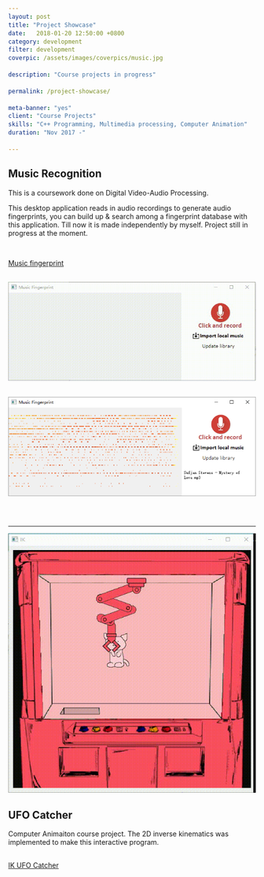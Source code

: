```yaml
---
layout: post
title: "Project Showcase"
date:   2018-01-20 12:50:00 +0800
category: development
filter: development
coverpic: /assets/images/coverpics/music.jpg

description: "Course projects in progress"

permalink: /project-showcase/

meta-banner: "yes"
client: "Course Projects"
skills: "C++ Programming, Multimedia processing, Computer Animation"
duration: "Nov 2017 -"

---
```


<style type="text/css">
	.row{
		padding-bottom: 30px;
	}
</style>

<div class="container">
    <div class="row">
        <div class="col">
		<div class="row">
		 <h2>Music Recognition</h2>
           This is a coursework done on Digital Video-Audio Processing.

This desktop application reads in audio recordings to generate audio fingerprints, you can build up & search among a fingerprint database with this application. Till now it is made independently by myself. Project still in progress at the moment.
		</div>
		<div class="row">
		<a href="https://github.com/zeyap/MusicFingerprint" class="button button-pill button-tiny button-highlight">Music fingerprint</a>
		</div>
        </div>
		<div class="col">
           <img src="/assets/images/mf_2.gif">
		   <div class="row">
		   </div>
		   <img src="/assets/images/mf_1.png">
        </div> 
</div>

<hr>

<div class="container">
    <div class="row">
        <div class="col">
		 <img src="/assets/images/ik.gif">
        </div>
		<div class="col">
		<div class="row">
		 <h2>UFO Catcher</h2>
           Computer Animaiton course project. The 2D inverse kinematics was implemented to make this interactive program.
		</div>
		   <div class="row">
		   <a href="https://github.com/zeyap/IK-ufo-catcher" class="button button-pill button-tiny button-highlight">IK UFO Catcher</a>
		   </div>
        </div> 
    </div>
</div>
